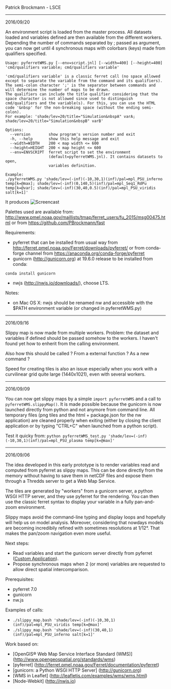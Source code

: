 
Patrick Brockmann - LSCE

<hr>
2016/09/20

An environment script is loaded from the master process. All datasets loaded and variables defined are
then available from the different workers.
Depending the number of commands separated by ; passed as argument, you can now get until 4 synchronous maps
with colorbars (keys) made from qualifiers specified.

```
Usage: pyferretWMS.py [--env=script.jnl] [--width=400] [--height=400] 'cmd/qualifiers variable; cmd/qualifiers variable'

'cmd/qualifiers variable' is a classic ferret call (no space allowed except to separate the variable from the command and its qualifiers).
The semi-colon character ';' is the separator between commands and will determine the number of maps to be drawn.
The qualifiers can include the title qualifier considering that the space character is not allowed since used to distinguish
cmd/qualifiers and the variable(s). For this, you can use the HTML code '&nbsp' for the non-breaking space (without the ending semi-colon).
For example: 'shade/lev=20/title="Simulation&nbspA" varA; shade/lev=20/title="Simulation&nbspB" varB'

Options:
  --version        show program's version number and exit
  -h, --help       show this help message and exit
  --width=WIDTH    200 < map width <= 600
  --height=HEIGHT  200 < map height <= 600
  --env=ENVSCRIPT  ferret script to set the environment
                   (default=pyferretWMS.jnl). It contains datasets to open,
                   variables definition.

Example:
./pyferretWMS.py 'shade/lev=(-inf)(-10,30,1)(inf)/pal=mpl_PSU_inferno temp[k=@max]; shade/lev=(-inf)(0,140,5)(inf)/pal=mpl_Seq1_RdPu temp[k=@var]; shade/lev=(-inf)(30,40,0.5)(inf)/pal=mpl_PSU_viridis salt[k=1]'
```
It produces
![Screencast](https://github.com/PBrockmann/wms-pyferret/raw/master/screencast.gif)

Palettes used are available from: http://www.pmel.noaa.gov/maillists/tmap/ferret_users/fu_2015/msg00475.html
or from https://github.com/PBrockmann/fast

Requirements:
 * pyferret that can be installed from usual way from http://ferret.pmel.noaa.gov/Ferret/downloads/pyferret/
or from conda-forge channel from https://anaconda.org/conda-forge/pyferret
 * gunicorn (http://gunicorn.org) at 19.6.0 release to be installed from conda:
```
conda install gunicorn
```
 * nwjs (http://nwjs.io/downloads/), choose LTS.

Notes:
 * on Mac OS X: nwjs should be renamed nw and accessible with the $PATH environment variable (or changed in pyferretWMS.py)

<hr>
2016/09/16

Slippy map is now made from multiple workers. Problem: the dataset and variables if defined
should be passed somehow to the workers. I haven't found yet how to enherit from the calling
environment.

Also how this should be called ? From a external function ? As a new command ?

Speed for creating tiles is also an issue especially when you work with a curvilinear grid quite large
(1440x1021), even with several workers.

<hr>
2016/09/09

You can now get slippy maps by a simple ```import pyferretWMS``` and a call to ```pyferretWMS.slippyMap()```.
It is made possible because the gunicorn is now launched directly from python and not anymore from command line. 
All temporary files (png tiles and the html + package.json for the nw application)
are cleaned properly when exiting (either by closing the client application or by typing "CTRL+C" when launched from a python script).

Test it quicky from:
```python pyferretWMS_test.py 'shade/lev=(-inf)(-10,30,1)(inf)/pal=mpl_PSU_plasma temp[k=@max]'```

<hr>
2016/09/06

The idea developed in this early prototype is to render variables read and computed from pyferret as slippy maps.
This can be done directly from the memory without having to save them in netCDF files 
and expose them through a Thredds server to get a Web Map Service.

The tiles are generated by "workers" from a gunicorn server, a python WSGI HTTP server,
and they use pyferret for the rendering. You can then use the classic ferret syntax to display
your variable in a fully pan-and-zoom environment.

Slippy maps avoid the command-line typing and display loops and hopefully will help us on model analysis. 
Moreover, considering that nowdays models are becoming incredibily refined with sometimes resolutions at 1/12°.
That makes the pan/zoom navigation even more useful.

Next steps:
- Read variables and start the gunicorn server directly from pyferret ([Custom Application](http://docs.gunicorn.org/en/stable/custom.html)).
- Propose synchronous maps when 2 (or more) variables are requested to allow direct spatial intercomparison.

Prerequisites:
- pyferret 7.0
- gunicorn
- nw.js

Examples of calls:
- ```./slippy_map.bash 'shade/lev=(-inf)(-10,30,1)(inf)/pal=mpl_PSU_viridis temp[k=@max]'```
- ```./slippy_map.bash 'shade/lev=(-inf)(30,40,1)(inf)/pal=mpl_PSU_inferno salt[k=1]'```

Work based on:
- [OpenGIS® Web Map Service Interface Standard (WMS)] (http://www.opengeospatial.org/standards/wms)
- [pyferret] (http://ferret.pmel.noaa.gov/Ferret/documentation/pyferret)
- [gunicorn: a Python WSGI HTTP Server] (http://gunicorn.org)
- [WMS in Leaflet] (http://leafletjs.com/examples/wms/wms.html)
- [Node-Webkit] (http://nwjs.io)
